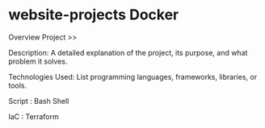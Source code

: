 # website-projects Docker 

Overview Project >> 

Description: A detailed explanation of the project, its purpose, and what problem it solves.

Technologies Used: List programming languages, frameworks, libraries, or tools.

Script : Bash Shell

IaC : Terraform 
